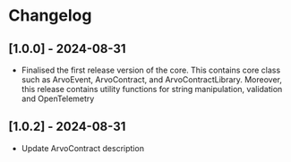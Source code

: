 # Changelog

## [1.0.0] - 2024-08-31

- Finalised the first release version of the core. This contains core class such as ArvoEvent, ArvoContract, and ArvoContractLibrary. Moreover, this release contains utility functions for string manipulation, validation and OpenTelemetry

## [1.0.2] - 2024-08-31

- Update ArvoContract description

